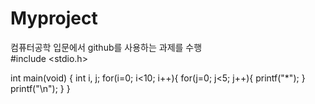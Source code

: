 # Myproject
컴퓨터공학 입문에서 github를 사용하는 과제를 수행  
#include <stdio.h>

int main(void)
{
    int i, j;
    for(i=0; i<10; i++){
      for(j=0; j<5; j++){
        printf("*");
        }
        printf("\n");
    }
}
